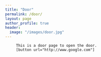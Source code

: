 ```yaml
---
title: "Door"
permalink: /door/
layout: page
author_profile: true
header:
  image: "/images/door.jpg"
---
```


         This is a door page to open the door. 
         [button url="http://www.google.com"]